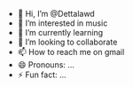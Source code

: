 - 👋 Hi, I’m @Dettalawd
- 👀 I’m interested in music
- 🌱 I’m currently learning 
- 💞️ I’m looking to collaborate 
- 📫 How to reach me on gmail
- 😄 Pronouns: ...
- ⚡ Fun fact: ...

<!---
Dettalawd/Dettalawd is a ✨ special ✨ repository because its `README.md` (this file) appears on your GitHub profile.
You can click the Preview link to take a look at your changes.
--->
